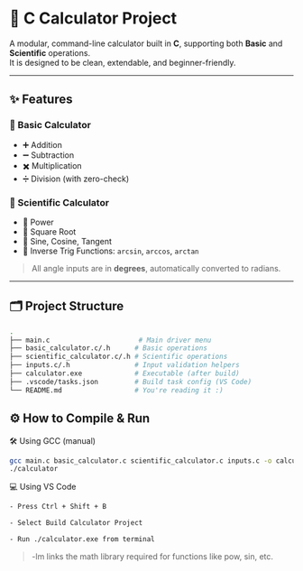 # 🧮 C Calculator Project

A modular, command-line calculator built in **C**, supporting both **Basic** and **Scientific** operations.  
It is designed to be clean, extendable, and beginner-friendly.

---

## ✨ Features

### 🔹 Basic Calculator
- ➕ Addition  
- ➖ Subtraction  
- ✖️ Multiplication  
- ➗ Division (with zero-check)

### 🔹 Scientific Calculator
- 🧠 Power  
- 🧮 Square Root  
- 📐 Sine, Cosine, Tangent  
- 🔁 Inverse Trig Functions: `arcsin`, `arccos`, `arctan`

> All angle inputs are in **degrees**, automatically converted to radians.

---

## 🗂 Project Structure

```bash
.
├── main.c                      # Main driver menu
├── basic_calculator.c/.h      # Basic operations
├── scientific_calculator.c/.h # Scientific operations
├── inputs.c/.h                # Input validation helpers
├── calculator.exe             # Executable (after build)
├── .vscode/tasks.json         # Build task config (VS Code)
└── README.md                  # You're reading it :)
```

## ⚙️ How to Compile & Run

🛠 Using GCC (manual)

```bash 
gcc main.c basic_calculator.c scientific_calculator.c inputs.c -o calculator -lm
./calculator
```

💻 Using VS Code

```bash 
- Press Ctrl + Shift + B

- Select Build Calculator Project

- Run ./calculator.exe from terminal
```

> -lm links the math library required for functions like pow, sin, etc.
